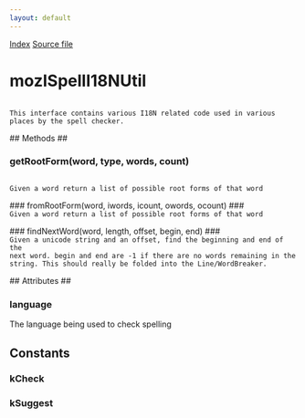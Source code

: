 ```yaml
---
layout: default
---
```

<div id='links'><a href="../index.html">Index</a>
<a href="http://dxr.mozilla.org/mozilla-central/source/extensions/spellcheck/idl/mozISpellI18NUtil.idl">Source file</a>
</div>

# mozISpellI18NUtil #
<code>  
This interface contains various I18N related code used in various places by the spell checker.  
  
</code>
## Methods ##

### getRootForm(word, type, words, count) ###
<code>  
Given a word return a list of possible root forms of that word  
  
</code>
### fromRootForm(word, iwords, icount, owords, ocount) ###
<code>  
Given a word return a list of possible root forms of that word  
  
</code>
### findNextWord(word, length, offset, begin, end) ###
<code>  
Given a unicode string and an offset, find the beginning and end of the  
next word. begin and end are -1 if there are no words remaining in the   
string. This should really be folded into the Line/WordBreaker.  
  
</code>
## Attributes ##

### language ###
  
The language being used to check spelling  
  

## Constants ##

### kCheck ###

### kSuggest ###
